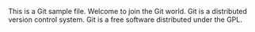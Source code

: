 This is a Git sample file.
Welcome to join the Git world. 
Git is a distributed version control system.
Git is a free software distributed under the GPL.
